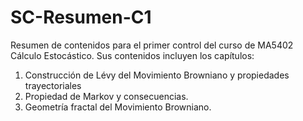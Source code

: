 # SC-Resumen-C1
 Resumen de contenidos para el primer control del curso de MA5402 Cálculo Estocástico. Sus contenidos incluyen los capítulos:

 1. Construcción de Lévy del Movimiento Browniano y propiedades trayectoriales
 2. Propiedad de Markov  y consecuencias.
 3. Geometría fractal del Movimiento Browniano.
